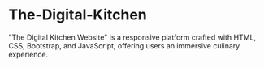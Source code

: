 # The-Digital-Kitchen
"The Digital Kitchen Website" is a responsive platform crafted with HTML, CSS, Bootstrap, and JavaScript, offering users an immersive culinary experience. 
